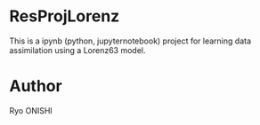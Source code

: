 # ResProjLorenz
This is a ipynb (python, jupyternotebook) project for learning data assimilation using a Lorenz63 model.

# Author
Ryo ONISHI
